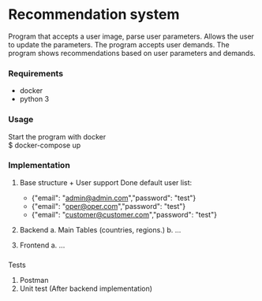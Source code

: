 # Recommendation system
Program that accepts a user image, parse user parameters. Allows the user to update the parameters.
The program accepts user demands.
The program shows recommendations based on user parameters and demands.

### Requirements
- docker
- python 3

### Usage
Start the program with docker <br />
  $ docker-compose up


### Implementation
   1. Base structure + User support Done
      default user list:
      - {"email": "admin@admin.com","password": "test"}
      - {"email": "oper@oper.com","password": "test"}
      - {"email": "customer@customer.com","password": "test"}

   2. Backend
      a. Main Tables (countries, regions.)
      b. ...               
   3. Frontend
      a. ...

###
  Tests
  1. Postman
  2. Unit test (After backend implementation)
